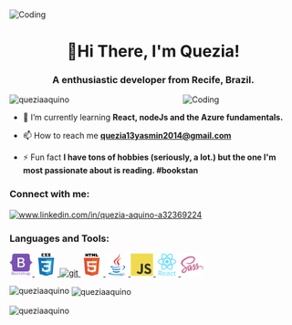 <img align="center" alt="Coding" width="1000" height="400" src="https://media3.giphy.com/media/hpXdHPfFI5wTABdDx9/giphy.gif?cid=ecf05e476uvgbanuuoa85gbli29l7leaijz5xlepepxc6zsd&rid=giphy.gif&ct=g">
<h1 align="center">👋Hi There, I'm Quezia!</h1>
<h3 align="center">A enthusiastic developer from Recife, Brazil.</h3>
<img align="right" alt="Coding" width="200" src="https://media2.giphy.com/media/scZPhLqaVOM1qG4lT9/giphy.gif?cid=ecf05e47bcsz6kn923clo4tv83konms2r7w80haq6ghluclm&rid=giphy.gif&ct=g">
<p align="left"> <img src="https://komarev.com/ghpvc/?username=queziaaquino&label=Profile%20views&color=0e75b6&style=flat" alt="queziaaquino" /> </p>



- 🌱 I’m currently learning **React, nodeJs and the Azure fundamentals.**

- 📫 How to reach me **quezia13yasmin2014@gmail.com**

- ⚡ Fun fact **I have tons of hobbies (seriously, a lot.) but the one I'm most passionate about is reading. #bookstan**

<h3 align="left">Connect with me:</h3>
<p align="left">
<a href="www.linkedin.com/in/quezia-aquino-a32369224" target="blank"><img align="center" src="https://raw.githubusercontent.com/rahuldkjain/github-profile-readme-generator/master/src/images/icons/Social/linked-in-alt.svg" alt="www.linkedin.com/in/quezia-aquino-a32369224" height="30" width="40" /></a>
</p>

<h3 align="left">Languages and Tools:</h3>
<p align="left"> <a href="https://getbootstrap.com" target="_blank" rel="noreferrer"> <img src="https://raw.githubusercontent.com/devicons/devicon/master/icons/bootstrap/bootstrap-plain-wordmark.svg" alt="bootstrap" width="40" height="40"/> </a> <a href="https://www.w3schools.com/css/" target="_blank" rel="noreferrer"> <img src="https://raw.githubusercontent.com/devicons/devicon/master/icons/css3/css3-original-wordmark.svg" alt="css3" width="40" height="40"/> </a> <a href="https://git-scm.com/" target="_blank" rel="noreferrer"> <img src="https://www.vectorlogo.zone/logos/git-scm/git-scm-icon.svg" alt="git" width="40" height="40"/> </a> <a href="https://www.w3.org/html/" target="_blank" rel="noreferrer"> <img src="https://raw.githubusercontent.com/devicons/devicon/master/icons/html5/html5-original-wordmark.svg" alt="html5" width="40" height="40"/> </a> <a href="https://www.java.com" target="_blank" rel="noreferrer"> <img src="https://raw.githubusercontent.com/devicons/devicon/master/icons/java/java-original.svg" alt="java" width="40" height="40"/> </a> <a href="https://developer.mozilla.org/en-US/docs/Web/JavaScript" target="_blank" rel="noreferrer"> <img src="https://raw.githubusercontent.com/devicons/devicon/master/icons/javascript/javascript-original.svg" alt="javascript" width="40" height="40"/> </a> <a href="https://reactjs.org/" target="_blank" rel="noreferrer"> <img src="https://raw.githubusercontent.com/devicons/devicon/master/icons/react/react-original-wordmark.svg" alt="react" width="40" height="40"/> </a> <a href="https://sass-lang.com" target="_blank" rel="noreferrer"> <img src="https://raw.githubusercontent.com/devicons/devicon/master/icons/sass/sass-original.svg" alt="sass" width="40" height="40"/> </a> </p>

<p><img align="left" src="https://github-readme-stats.vercel.app/api/top-langs?username=queziaaquino&show_icons=true&locale=en&layout=compact" alt="queziaaquino" /></p>

<p>&nbsp;<img align="center" src="https://github-readme-stats.vercel.app/api?username=queziaaquino&show_icons=true&locale=en" alt="queziaaquino" /></p>

<p><img align="center" src="https://github-readme-streak-stats.herokuapp.com/?user=queziaaquino&" alt="queziaaquino" /></p>
